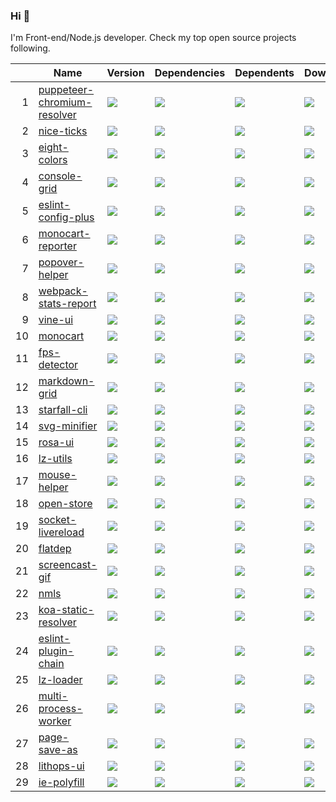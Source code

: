 ### Hi 👋

I'm Front-end/Node.js developer. Check my top open source projects following.

|   |Name                          |Version|Dependencies|Dependents|Downloads|
|--:|------------------------------|-------|------------|----------|---------|
|  1|[puppeteer-chromium-resolver](https://github.com/cenfun/puppeteer-chromium-resolver)|[![](https://img.shields.io/npm/v/puppeteer-chromium-resolver)](https://www.npmjs.com/package/puppeteer-chromium-resolver)|[![](https://img.shields.io/librariesio/github/cenfun/puppeteer-chromium-resolver)](https://github.com/cenfun/puppeteer-chromium-resolver/network/dependencies)|[![](https://badgen.net/github/dependents-repo/cenfun/puppeteer-chromium-resolver)](https://github.com/cenfun/puppeteer-chromium-resolver/network/dependents)|[![](https://badgen.net/npm/dt/puppeteer-chromium-resolver)](https://www.npmjs.com/package/puppeteer-chromium-resolver)|
|  2|[nice-ticks](https://github.com/cenfun/nice-ticks)|[![](https://img.shields.io/npm/v/nice-ticks)](https://www.npmjs.com/package/nice-ticks)|[![](https://img.shields.io/librariesio/github/cenfun/nice-ticks)](https://github.com/cenfun/nice-ticks/network/dependencies)|[![](https://badgen.net/github/dependents-repo/cenfun/nice-ticks)](https://github.com/cenfun/nice-ticks/network/dependents)|[![](https://badgen.net/npm/dt/nice-ticks)](https://www.npmjs.com/package/nice-ticks)|
|  3|[eight-colors](https://github.com/cenfun/eight-colors)|[![](https://img.shields.io/npm/v/eight-colors)](https://www.npmjs.com/package/eight-colors)|[![](https://img.shields.io/librariesio/github/cenfun/eight-colors)](https://github.com/cenfun/eight-colors/network/dependencies)|[![](https://badgen.net/github/dependents-repo/cenfun/eight-colors)](https://github.com/cenfun/eight-colors/network/dependents)|[![](https://badgen.net/npm/dt/eight-colors)](https://www.npmjs.com/package/eight-colors)|
|  4|[console-grid](https://github.com/cenfun/console-grid)|[![](https://img.shields.io/npm/v/console-grid)](https://www.npmjs.com/package/console-grid)|[![](https://img.shields.io/librariesio/github/cenfun/console-grid)](https://github.com/cenfun/console-grid/network/dependencies)|[![](https://badgen.net/github/dependents-repo/cenfun/console-grid)](https://github.com/cenfun/console-grid/network/dependents)|[![](https://badgen.net/npm/dt/console-grid)](https://www.npmjs.com/package/console-grid)|
|  5|[eslint-config-plus](https://github.com/cenfun/eslint-config-plus)|[![](https://img.shields.io/npm/v/eslint-config-plus)](https://www.npmjs.com/package/eslint-config-plus)|[![](https://img.shields.io/librariesio/github/cenfun/eslint-config-plus)](https://github.com/cenfun/eslint-config-plus/network/dependencies)|[![](https://badgen.net/github/dependents-repo/cenfun/eslint-config-plus)](https://github.com/cenfun/eslint-config-plus/network/dependents)|[![](https://badgen.net/npm/dt/eslint-config-plus)](https://www.npmjs.com/package/eslint-config-plus)|
|  6|[monocart-reporter](https://github.com/cenfun/monocart-reporter)|[![](https://img.shields.io/npm/v/monocart-reporter)](https://www.npmjs.com/package/monocart-reporter)|[![](https://img.shields.io/librariesio/github/cenfun/monocart-reporter)](https://github.com/cenfun/monocart-reporter/network/dependencies)|[![](https://badgen.net/github/dependents-repo/cenfun/monocart-reporter)](https://github.com/cenfun/monocart-reporter/network/dependents)|[![](https://badgen.net/npm/dt/monocart-reporter)](https://www.npmjs.com/package/monocart-reporter)|
|  7|[popover-helper](https://github.com/cenfun/popover-helper)|[![](https://img.shields.io/npm/v/popover-helper)](https://www.npmjs.com/package/popover-helper)|[![](https://img.shields.io/librariesio/github/cenfun/popover-helper)](https://github.com/cenfun/popover-helper/network/dependencies)|[![](https://badgen.net/github/dependents-repo/cenfun/popover-helper)](https://github.com/cenfun/popover-helper/network/dependents)|[![](https://badgen.net/npm/dt/popover-helper)](https://www.npmjs.com/package/popover-helper)|
|  8|[webpack-stats-report](https://github.com/cenfun/webpack-stats-report)|[![](https://img.shields.io/npm/v/webpack-stats-report)](https://www.npmjs.com/package/webpack-stats-report)|[![](https://img.shields.io/librariesio/github/cenfun/webpack-stats-report)](https://github.com/cenfun/webpack-stats-report/network/dependencies)|[![](https://badgen.net/github/dependents-repo/cenfun/webpack-stats-report)](https://github.com/cenfun/webpack-stats-report/network/dependents)|[![](https://badgen.net/npm/dt/webpack-stats-report)](https://www.npmjs.com/package/webpack-stats-report)|
|  9|[vine-ui](https://github.com/cenfun/vine-ui)|[![](https://img.shields.io/npm/v/vine-ui)](https://www.npmjs.com/package/vine-ui)|[![](https://img.shields.io/librariesio/github/cenfun/vine-ui)](https://github.com/cenfun/vine-ui/network/dependencies)|[![](https://badgen.net/github/dependents-repo/cenfun/vine-ui)](https://github.com/cenfun/vine-ui/network/dependents)|[![](https://badgen.net/npm/dt/vine-ui)](https://www.npmjs.com/package/vine-ui)|
| 10|[monocart](https://github.com/cenfun/monocart)|[![](https://img.shields.io/npm/v/monocart)](https://www.npmjs.com/package/monocart)|[![](https://img.shields.io/librariesio/github/cenfun/monocart)](https://github.com/cenfun/monocart/network/dependencies)|[![](https://badgen.net/github/dependents-repo/cenfun/monocart)](https://github.com/cenfun/monocart/network/dependents)|[![](https://badgen.net/npm/dt/monocart)](https://www.npmjs.com/package/monocart)|
| 11|[fps-detector](https://github.com/cenfun/fps-detector)|[![](https://img.shields.io/npm/v/fps-detector)](https://www.npmjs.com/package/fps-detector)|[![](https://img.shields.io/librariesio/github/cenfun/fps-detector)](https://github.com/cenfun/fps-detector/network/dependencies)|[![](https://badgen.net/github/dependents-repo/cenfun/fps-detector)](https://github.com/cenfun/fps-detector/network/dependents)|[![](https://badgen.net/npm/dt/fps-detector)](https://www.npmjs.com/package/fps-detector)|
| 12|[markdown-grid](https://github.com/cenfun/markdown-grid)|[![](https://img.shields.io/npm/v/markdown-grid)](https://www.npmjs.com/package/markdown-grid)|[![](https://img.shields.io/librariesio/github/cenfun/markdown-grid)](https://github.com/cenfun/markdown-grid/network/dependencies)|[![](https://badgen.net/github/dependents-repo/cenfun/markdown-grid)](https://github.com/cenfun/markdown-grid/network/dependents)|[![](https://badgen.net/npm/dt/markdown-grid)](https://www.npmjs.com/package/markdown-grid)|
| 13|[starfall-cli](https://github.com/cenfun/starfall-cli)|[![](https://img.shields.io/npm/v/starfall-cli)](https://www.npmjs.com/package/starfall-cli)|[![](https://img.shields.io/librariesio/github/cenfun/starfall-cli)](https://github.com/cenfun/starfall-cli/network/dependencies)|[![](https://badgen.net/github/dependents-repo/cenfun/starfall-cli)](https://github.com/cenfun/starfall-cli/network/dependents)|[![](https://badgen.net/npm/dt/starfall-cli)](https://www.npmjs.com/package/starfall-cli)|
| 14|[svg-minifier](https://github.com/cenfun/svg-minifier)|[![](https://img.shields.io/npm/v/svg-minifier)](https://www.npmjs.com/package/svg-minifier)|[![](https://img.shields.io/librariesio/github/cenfun/svg-minifier)](https://github.com/cenfun/svg-minifier/network/dependencies)|[![](https://badgen.net/github/dependents-repo/cenfun/svg-minifier)](https://github.com/cenfun/svg-minifier/network/dependents)|[![](https://badgen.net/npm/dt/svg-minifier)](https://www.npmjs.com/package/svg-minifier)|
| 15|[rosa-ui](https://github.com/cenfun/rosa-ui)|[![](https://img.shields.io/npm/v/rosa-ui)](https://www.npmjs.com/package/rosa-ui)|[![](https://img.shields.io/librariesio/github/cenfun/rosa-ui)](https://github.com/cenfun/rosa-ui/network/dependencies)|[![](https://badgen.net/github/dependents-repo/cenfun/rosa-ui)](https://github.com/cenfun/rosa-ui/network/dependents)|[![](https://badgen.net/npm/dt/rosa-ui)](https://www.npmjs.com/package/rosa-ui)|
| 16|[lz-utils](https://github.com/cenfun/lz-utils)|[![](https://img.shields.io/npm/v/lz-utils)](https://www.npmjs.com/package/lz-utils)|[![](https://img.shields.io/librariesio/github/cenfun/lz-utils)](https://github.com/cenfun/lz-utils/network/dependencies)|[![](https://badgen.net/github/dependents-repo/cenfun/lz-utils)](https://github.com/cenfun/lz-utils/network/dependents)|[![](https://badgen.net/npm/dt/lz-utils)](https://www.npmjs.com/package/lz-utils)|
| 17|[mouse-helper](https://github.com/cenfun/mouse-helper)|[![](https://img.shields.io/npm/v/mouse-helper)](https://www.npmjs.com/package/mouse-helper)|[![](https://img.shields.io/librariesio/github/cenfun/mouse-helper)](https://github.com/cenfun/mouse-helper/network/dependencies)|[![](https://badgen.net/github/dependents-repo/cenfun/mouse-helper)](https://github.com/cenfun/mouse-helper/network/dependents)|[![](https://badgen.net/npm/dt/mouse-helper)](https://www.npmjs.com/package/mouse-helper)|
| 18|[open-store](https://github.com/cenfun/open-store)|[![](https://img.shields.io/npm/v/open-store)](https://www.npmjs.com/package/open-store)|[![](https://img.shields.io/librariesio/github/cenfun/open-store)](https://github.com/cenfun/open-store/network/dependencies)|[![](https://badgen.net/github/dependents-repo/cenfun/open-store)](https://github.com/cenfun/open-store/network/dependents)|[![](https://badgen.net/npm/dt/open-store)](https://www.npmjs.com/package/open-store)|
| 19|[socket-livereload](https://github.com/cenfun/socket-livereload)|[![](https://img.shields.io/npm/v/socket-livereload)](https://www.npmjs.com/package/socket-livereload)|[![](https://img.shields.io/librariesio/github/cenfun/socket-livereload)](https://github.com/cenfun/socket-livereload/network/dependencies)|[![](https://badgen.net/github/dependents-repo/cenfun/socket-livereload)](https://github.com/cenfun/socket-livereload/network/dependents)|[![](https://badgen.net/npm/dt/socket-livereload)](https://www.npmjs.com/package/socket-livereload)|
| 20|[flatdep](https://github.com/cenfun/flatdep)|[![](https://img.shields.io/npm/v/flatdep)](https://www.npmjs.com/package/flatdep)|[![](https://img.shields.io/librariesio/github/cenfun/flatdep)](https://github.com/cenfun/flatdep/network/dependencies)|[![](https://badgen.net/github/dependents-repo/cenfun/flatdep)](https://github.com/cenfun/flatdep/network/dependents)|[![](https://badgen.net/npm/dt/flatdep)](https://www.npmjs.com/package/flatdep)|
| 21|[screencast-gif](https://github.com/cenfun/screencast-gif)|[![](https://img.shields.io/npm/v/screencast-gif)](https://www.npmjs.com/package/screencast-gif)|[![](https://img.shields.io/librariesio/github/cenfun/screencast-gif)](https://github.com/cenfun/screencast-gif/network/dependencies)|[![](https://badgen.net/github/dependents-repo/cenfun/screencast-gif)](https://github.com/cenfun/screencast-gif/network/dependents)|[![](https://badgen.net/npm/dt/screencast-gif)](https://www.npmjs.com/package/screencast-gif)|
| 22|[nmls](https://github.com/cenfun/nmls)|[![](https://img.shields.io/npm/v/nmls)](https://www.npmjs.com/package/nmls)|[![](https://img.shields.io/librariesio/github/cenfun/nmls)](https://github.com/cenfun/nmls/network/dependencies)|[![](https://badgen.net/github/dependents-repo/cenfun/nmls)](https://github.com/cenfun/nmls/network/dependents)|[![](https://badgen.net/npm/dt/nmls)](https://www.npmjs.com/package/nmls)|
| 23|[koa-static-resolver](https://github.com/cenfun/koa-static-resolver)|[![](https://img.shields.io/npm/v/koa-static-resolver)](https://www.npmjs.com/package/koa-static-resolver)|[![](https://img.shields.io/librariesio/github/cenfun/koa-static-resolver)](https://github.com/cenfun/koa-static-resolver/network/dependencies)|[![](https://badgen.net/github/dependents-repo/cenfun/koa-static-resolver)](https://github.com/cenfun/koa-static-resolver/network/dependents)|[![](https://badgen.net/npm/dt/koa-static-resolver)](https://www.npmjs.com/package/koa-static-resolver)|
| 24|[eslint-plugin-chain](https://github.com/cenfun/eslint-plugin-chain)|[![](https://img.shields.io/npm/v/eslint-plugin-chain)](https://www.npmjs.com/package/eslint-plugin-chain)|[![](https://img.shields.io/librariesio/github/cenfun/eslint-plugin-chain)](https://github.com/cenfun/eslint-plugin-chain/network/dependencies)|[![](https://badgen.net/github/dependents-repo/cenfun/eslint-plugin-chain)](https://github.com/cenfun/eslint-plugin-chain/network/dependents)|[![](https://badgen.net/npm/dt/eslint-plugin-chain)](https://www.npmjs.com/package/eslint-plugin-chain)|
| 25|[lz-loader](https://github.com/cenfun/lz-loader)|[![](https://img.shields.io/npm/v/lz-loader)](https://www.npmjs.com/package/lz-loader)|[![](https://img.shields.io/librariesio/github/cenfun/lz-loader)](https://github.com/cenfun/lz-loader/network/dependencies)|[![](https://badgen.net/github/dependents-repo/cenfun/lz-loader)](https://github.com/cenfun/lz-loader/network/dependents)|[![](https://badgen.net/npm/dt/lz-loader)](https://www.npmjs.com/package/lz-loader)|
| 26|[multi-process-worker](https://github.com/cenfun/multi-process-worker)|[![](https://img.shields.io/npm/v/multi-process-worker)](https://www.npmjs.com/package/multi-process-worker)|[![](https://img.shields.io/librariesio/github/cenfun/multi-process-worker)](https://github.com/cenfun/multi-process-worker/network/dependencies)|[![](https://badgen.net/github/dependents-repo/cenfun/multi-process-worker)](https://github.com/cenfun/multi-process-worker/network/dependents)|[![](https://badgen.net/npm/dt/multi-process-worker)](https://www.npmjs.com/package/multi-process-worker)|
| 27|[page-save-as](https://github.com/cenfun/page-save-as)|[![](https://img.shields.io/npm/v/page-save-as)](https://www.npmjs.com/package/page-save-as)|[![](https://img.shields.io/librariesio/github/cenfun/page-save-as)](https://github.com/cenfun/page-save-as/network/dependencies)|[![](https://badgen.net/github/dependents-repo/cenfun/page-save-as)](https://github.com/cenfun/page-save-as/network/dependents)|[![](https://badgen.net/npm/dt/page-save-as)](https://www.npmjs.com/package/page-save-as)|
| 28|[lithops-ui](https://github.com/cenfun/lithops-ui)|[![](https://img.shields.io/npm/v/lithops-ui)](https://www.npmjs.com/package/lithops-ui)|[![](https://img.shields.io/librariesio/github/cenfun/lithops-ui)](https://github.com/cenfun/lithops-ui/network/dependencies)|[![](https://badgen.net/github/dependents-repo/cenfun/lithops-ui)](https://github.com/cenfun/lithops-ui/network/dependents)|[![](https://badgen.net/npm/dt/lithops-ui)](https://www.npmjs.com/package/lithops-ui)|
| 29|[ie-polyfill](https://github.com/cenfun/ie-polyfill)|[![](https://img.shields.io/npm/v/ie-polyfill)](https://www.npmjs.com/package/ie-polyfill)|[![](https://img.shields.io/librariesio/github/cenfun/ie-polyfill)](https://github.com/cenfun/ie-polyfill/network/dependencies)|[![](https://badgen.net/github/dependents-repo/cenfun/ie-polyfill)](https://github.com/cenfun/ie-polyfill/network/dependents)|[![](https://badgen.net/npm/dt/ie-polyfill)](https://www.npmjs.com/package/ie-polyfill)|